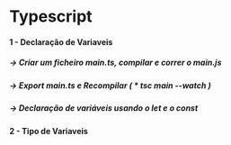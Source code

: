 # Typescript

#### 1 - Declaração de Variaveis
##### -> Criar um ficheiro main.ts, compilar e correr o main.js
##### -> Export main.ts e Recompilar ( * tsc main --watch )
##### -> Declaração de variáveis usando o let e o const 

#### 2 - Tipo de Variaveis
